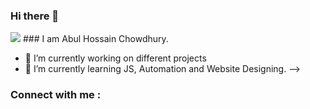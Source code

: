 ### Hi there 👋
<img allign="center" src="https://media.tenor.com/XOsycvuUEWgAAAAd/pixelart-indie.gif" />
### I am Abul Hossain Chowdhury.

- 🔭 I’m currently working on different projects
- 🌱 I’m currently learning JS, Automation and Website Designing.
-->

### Connect with me :




